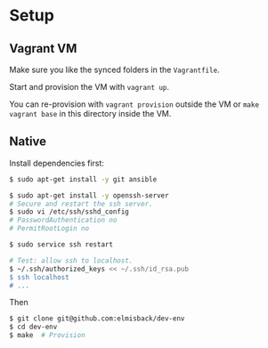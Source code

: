 # Setup
## Vagrant VM
Make sure you like the synced folders in the `Vagrantfile`.

Start and provision the VM with `vagrant up`.

You can re-provision with `vagrant provision` outside the VM or `make vagrant base`
in this directory inside the VM.

## Native
Install dependencies first:
```bash
$ sudo apt-get install -y git ansible 
```

```bash
$ sudo apt-get install -y openssh-server
# Secure and restart the ssh server.
$ sudo vi /etc/ssh/sshd_config
# PasswordAuthentication no
# PermitRootLogin no

$ sudo service ssh restart

# Test: allow ssh to localhost.
$ ~/.ssh/authorized_keys << ~/.ssh/id_rsa.pub
$ ssh localhost
# ...
```

Then
```bash
$ git clone git@github.com:elmisback/dev-env
$ cd dev-env
$ make  # Provision
```
